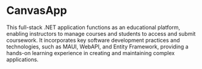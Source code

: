 # CanvasApp
This full-stack .NET application functions as an educational platform, enabling instructors to manage courses and students to access and submit coursework.
It incorporates key software development practices and technologies, such as MAUI, WebAPI, and Entity Framework, providing a hands-on learning experience in creating and maintaining complex applications.
